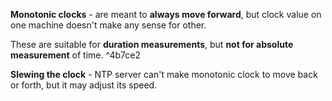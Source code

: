 **Monotonic clocks** - are meant to **always move forward**, but clock value on one machine doesn't make any sense for other.

These are suitable for **duration measurements**, but **not for absolute measurement** of time. ^4b7ce2

**Slewing the clock** - NTP server can't make monotonic clock to move back or forth, but it may adjust its speed.

